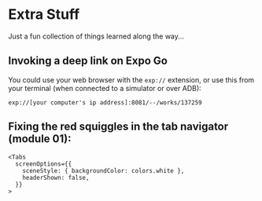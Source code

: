 # Extra Stuff
Just a fun collection of things learned along the way...

## Invoking a deep link on Expo Go
You could use your web browser with the `exp://` extension, or use this from your terminal (when connected to a simulator or over ADB):

```
exp://[your computer's ip address]:8081/--/works/137259
```
## Fixing the red squiggles in the tab navigator (module 01):

```tsx
<Tabs
  screenOptions={{
    sceneStyle: { backgroundColor: colors.white },
    headerShown: false,
  }}
>
```
